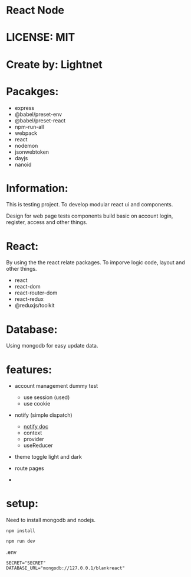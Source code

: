 # React Node

# LICENSE: MIT

# Create by: Lightnet

# Pacakges:
- express
- @babel/preset-env
- @babel/preset-react
- npm-run-all
- webpack
- react
- nodemon
- jsonwebtoken
- dayjs
- nanoid

# Information:
  This is testing project. To develop modular react ui and components.

  Design for web page tests components build basic on account login, register, access and other things.

# React:
By using the the react relate packages. To imporve logic code, layout and other things. 

- react
- react-dom
- react-router-dom
- react-redux
- @reduxjs/toolkit

# Database:
  Using mongodb for easy update data.

# features:
- account management dummy test
  - use session (used)
  - use cookie
- notify (simple dispatch)
  - [notify doc ](/docs/notify.md)
  - context
  - provider
  - useReducer
  
- theme toggle light and dark
- route pages
- 

# setup:
  Need to install mongodb and nodejs.


```
npm install

npm run dev
```

.env
```
SECRET="SECRET"
DATABASE_URL="mongodb://127.0.0.1/blankreact"
```